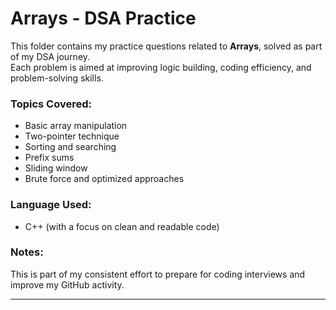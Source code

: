 # Arrays - DSA Practice

This folder contains my practice questions related to **Arrays**, solved as part of my DSA journey.  
Each problem is aimed at improving logic building, coding efficiency, and problem-solving skills.

### Topics Covered:
- Basic array manipulation
- Two-pointer technique
- Sorting and searching
- Prefix sums
- Sliding window
- Brute force and optimized approaches

### Language Used:
- C++ (with a focus on clean and readable code)

### Notes:
This is part of my consistent effort to prepare for coding interviews and improve my GitHub activity.

---
